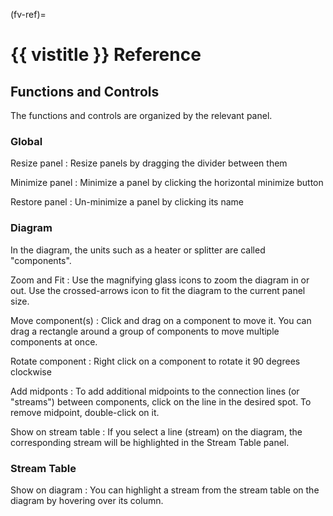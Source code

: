 (fv-ref)=
# {{ vistitle }} Reference

## Functions and Controls

The functions and controls are organized by the relevant panel.

### Global

Resize panel
: Resize panels by dragging the divider between them

Minimize panel
: Minimize a panel by clicking the horizontal minimize button

Restore panel
: Un-minimize a panel by clicking its name 

### Diagram

In the diagram, the units such as a heater or splitter are called "components".

Zoom and Fit
: Use the magnifying glass icons to zoom the diagram in or out. Use the crossed-arrows icon to fit the diagram to the current panel size.

Move component(s)
: Click and drag on a component to move it. You can drag a rectangle around a group of components to move multiple components at once.

Rotate component
: Right click on a component to rotate it 90 degrees clockwise

Add midponts
: To add additional midpoints to the connection lines (or "streams") between components, click on the line in the desired spot. To remove midpoint, double-click on it.

Show on stream table
: If you select a line (stream) on the diagram, the corresponding stream will be highlighted in the Stream Table panel.

### Stream Table

Show on diagram
: You can highlight a stream from the stream table on the diagram by hovering over its column.